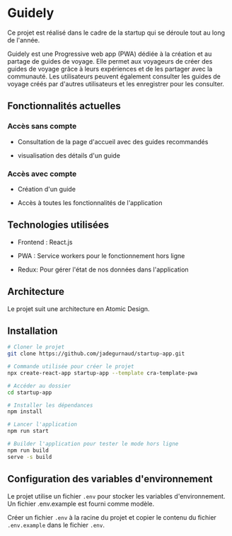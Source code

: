 # Guidely

Ce projet est réalisé dans le cadre de la startup qui se déroule tout au long de l'année.

Guidely est une Progressive web app (PWA) dédiée à la création et au partage de guides de voyage.
Elle permet aux voyageurs de créer des guides de voyage grâce à leurs expériences et de les partager avec la communauté.
Les utilisateurs peuvent également consulter les guides de voyage créés par d'autres utilisateurs et les enregistrer pour les consulter.

## Fonctionnalités actuelles

### Accès sans compte

- Consultation de la page d'accueil avec des guides recommandés

- visualisation des détails d'un guide

### Accès avec compte

- Création d'un guide

- Accès à toutes les fonctionnalités de l'application

## Technologies utilisées

- Frontend : React.js

- PWA : Service workers pour le fonctionnement hors ligne

- Redux: Pour gérer l'état de nos données dans l'application

## Architecture

Le projet suit une architecture en Atomic Design.

## Installation

```bash
# Cloner le projet
git clone https://github.com/jadegurnaud/startup-app.git

# Commande utilisée pour créer le projet
npx create-react-app startup-app --template cra-template-pwa

# Accéder au dossier
cd startup-app

# Installer les dépendances
npm install

# Lancer l'application
npm run start

# Builder l'application pour tester le mode hors ligne
npm run build
serve -s build
```

## Configuration des variables d'environnement

Le projet utilise un fichier `.env` pour stocker les variables d'environnement.
Un fichier .env.example est fourni comme modèle.

Créer un fichier `.env` à la racine du projet et copier le contenu du fichier `.env.example` dans le fichier `.env`.
